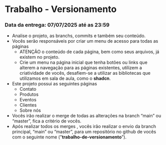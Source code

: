 # Trabalho - Versionamento

### Data da entrega: 07/07/2025 até as  23:59

- Analise o projeto, as branchs, commits e também seu conteúdo.
- Vocês serão responsáveis por criar um menu de acesso para todas as páginas
    - ATENÇÃO o conteúdo de cada página, bem como seus arquivos, já existem no projeto.
    - Crie um menu na página inicial que tenha botões ou links que alterem a navegação para as páginas existentes, utilizem a criatividade de vocês, desafiem-se a utilizar as bibliotecas que utilizamos em sala de aula, como o **shadcn**.
- Este projeto possui as seguintes páginas
    - Contato
    - Produtos
    - Eventos
    - Clientes
    - Sobre nós
- Vocês irão realizar o merge de todas as alterações na branch “main” ou “master”, fica a critério de vocês.
- Após realizar todos os merges , vocês irão realizar o envio da branch principal, “main” ou “master”, para um repositório no github de vocês com o seguinte nome (”**trabalho-de-versionamento**”).